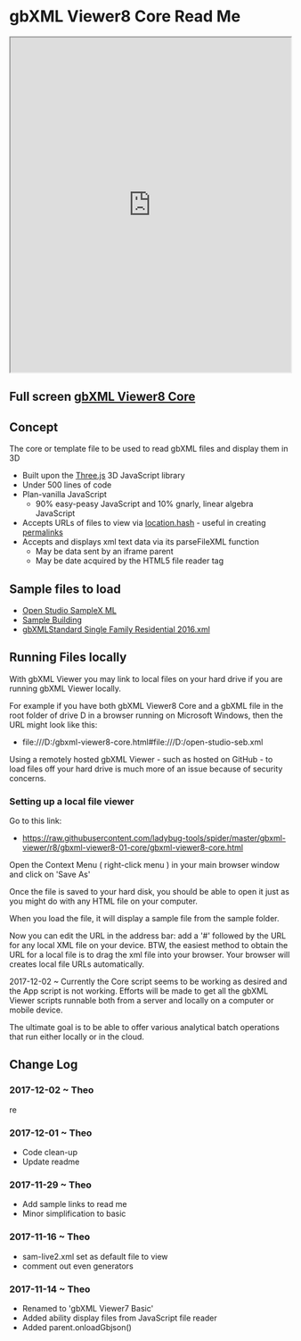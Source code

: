 <span style=display:none; >[You are now in a GitHub source code view - click this link to view Read Me file as a web page]( http://www.ladybug.tools/spider/index.html#gbxml-viewer/r8/gbxml-viewer8-01-core/README.md "View file as a web page." ) </span>


# gbXML Viewer8 Core Read Me

<iframe class=iframeReadMe src=http://www.ladybug.tools/spider/gbxml-viewer/r8/gbxml-viewer8-01-core/gbxml-viewer8-core.html width=100% height=600px;  >Iframes are not displayed on github.com</iframe>

## Full screen [gbXML Viewer8 Core]( http://www.ladybug.tools/spider/gbxml-viewer/r8/gbxml-viewer8-01-core/gbxml-viewer8-core.html )

## Concept

The core or template file to be used to read gbXML files and display them in 3D

* Built upon the [Three.js]( https://threejs.org ) 3D JavaScript library
* Under 500 lines of code
* Plan-vanilla JavaScript
	* 90% easy-peasy JavaScript and 10% gnarly, linear algebra JavaScript
* Accepts URLs of files to view via [location.hash]( https://www.w3schools.com/jsref/prop_loc_hash.asp ) - useful in creating [permalinks]( https://en.wikipedia.org/wiki/Permalink )
* Accepts and displays xml text data via its parseFileXML function
	* May be data sent by an iframe parent
	* May be date acquired by the HTML5 file reader tag

## Sample files to load

* [Open Studio SampleX ML]( http://www.ladybug.tools/spider/gbxml-viewer/r8/gbxml-viewer8-01-core/gbxml-viewer8-core.html#https://rawgit.com/ladybug-tools/spider/master/read-gbxml/data-files/open-studio-seb.xml )
* [Sample Building]( http://www.ladybug.tools/spider/gbxml-viewer/r8/gbxml-viewer8-01-core/gbxml-viewer8-core.html#SampleBuildWell%20gbXML%20working4%20OpenStudio.xml )
* [gbXMLStandard Single Family Residential 2016.xml]( http://www.ladybug.tools/spider/gbxml-viewer/r8/gbxml-viewer8-01-core/gbxml-viewer8-core.html#gbXMLStandard%20Single%20Family%20Residential%202016.xml )


## Running Files locally

With gbXML Viewer you may link to local files on your hard drive if you are running gbXML Viewer locally.

For example if you have both gbXML Viewer8 Core and a gbXML file in the root folder of drive D in a browser running on Microsoft Windows, then the URL might look like this: 

* file:///D:/gbxml-viewer8-core.html#file:///D:/open-studio-seb.xml

Using a remotely hosted gbXML Viewer - such as hosted on GitHub - to load files off your hard drive is much more of an issue because of security concerns.

### Setting up a local file viewer

Go to this link:

* <https://raw.githubusercontent.com/ladybug-tools/spider/master/gbxml-viewer/r8/gbxml-viewer8-01-core/gbxml-viewer8-core.html>

Open the Context Menu ( right-click menu ) in your main browser window and click on 'Save As'

Once the file is saved to your hard disk, you should be able to open it just as you might do with any HTML file on your computer.

When you load the file, it will display a sample file from the sample folder.

Now you can edit the URL in the address bar: add a '#' followed by the URL for any local XML file on your device. BTW, the easiest method to obtain the URL for a local file is to drag the xml file into your browser. Your browser will creates local file URLs automatically.

2017-12-02 ~ Currently the Core script seems to be working as desired and the App script is not working. Efforts will be made to get all the gbXML Viewer scripts runnable both from a server and locally on a computer or mobile device.
 
The ultimate goal is to be able to offer various analytical batch operations that run either locally or in the cloud.



## Change Log

### 2017-12-02 ~ Theo

re
### 2017-12-01 ~ Theo

* Code clean-up
* Update readme

### 2017-11-29 ~ Theo

* Add sample links to read me
* Minor simplification to basic


### 2017-11-16 ~ Theo

* sam-live2.xml set as default file to view
* comment out even generators


### 2017-11-14 ~ Theo

* Renamed to 'gbXML Viewer7 Basic'
* Added ability display files from JavaScript file reader
* Added parent.onloadGbjson()
